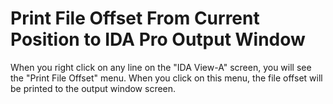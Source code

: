 # Print File Offset From Current Position to IDA Pro Output Window

When you right click on any line on the "IDA View-A" screen, you will see the "Print File Offset" menu. When you click on this menu, the file offset will be printed to the output window screen.
